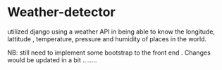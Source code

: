 # Weather-detector

utilized django using  a weather API in being able to know the longitude, lattitude ,  temperature, pressure and humidity of places in the world.

NB: still need to implement  some bootstrap to the front end . Changes would be updated in a bit ........
